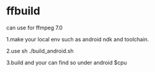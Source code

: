 # ffbuild

can use for ffmpeg 7.0

1.make your local env such as android ndk and toolchain.

2.use sh ./build_android.sh

3.build and your can find so under android $cpu